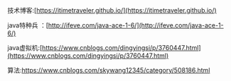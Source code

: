 技术博客:[https://itimetraveler.github.io/](https://itimetraveler.github.io/)

java特种兵 ：[http://ifeve.com/java-ace-1-6/](http://ifeve.com/java-ace-1-6/)

java虚拟机:[https://www.cnblogs.com/dingyingsi/p/3760447.html](https://www.cnblogs.com/dingyingsi/p/3760447.html)

算法:https://www.cnblogs.com/skywang12345/category/508186.html

